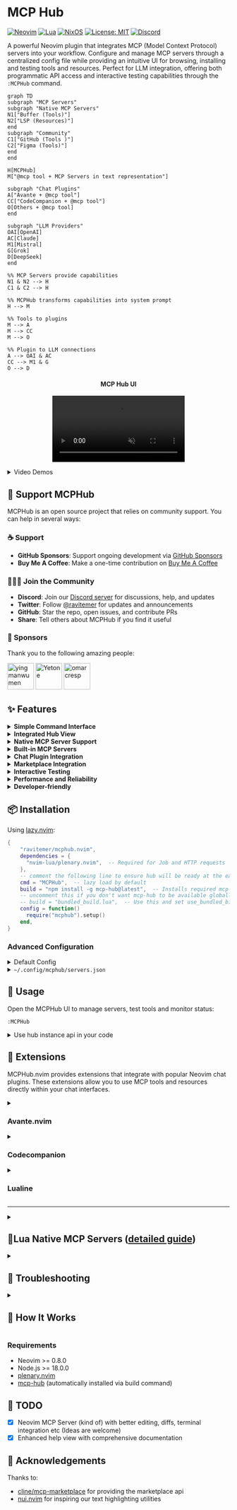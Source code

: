 # MCP Hub

[![Neovim](https://img.shields.io/badge/NeoVim-%2357A143.svg?&style=flat-square&logo=neovim&logoColor=white)](https://neovim.io)
[![Lua](https://img.shields.io/badge/Lua-2C2D72?style=flat-square&logo=lua&logoColor=white)](https://www.lua.org)
[![NixOS](https://img.shields.io/badge/NixOS-5277C3?style=flat-square&logo=nixos&logoColor=white)](https://nixos.org)
[![License: MIT](https://img.shields.io/badge/License-MIT-yellow.svg)](https://opensource.org/licenses/MIT)
[![Discord](https://img.shields.io/badge/Discord-Join-7289DA?style=flat-square&logo=discord&logoColor=white)](https://discord.gg/NTqfxXsNuN)

A powerful Neovim plugin that integrates MCP (Model Context Protocol) servers into your workflow. Configure and manage MCP servers through a centralized config file while providing an intuitive UI for browsing, installing and testing tools and resources. Perfect for LLM integration, offering both programmatic API access and interactive testing capabilities through the `:MCPHub` command.

```mermaid
graph TD
subgraph "MCP Servers"
subgraph "Native MCP Servers"
N1["Buffer (Tools)"]
N2["LSP (Resources)"]
end
subgraph "Community"
C1["GitHub (Tools )"]
C2["Figma (Tools)"]
end
end

H[MCPHub]
M["@mcp tool + MCP Servers in text representation"]

subgraph "Chat Plugins"
A["Avante + @mcp tool"]
CC["CodeCompanion + @mcp tool"]
O[Others + @mcp tool]
end

subgraph "LLM Providers"
OAI[OpenAI]
AC[Claude]
M1[Mistral]
G[Grok]
D[DeepSeek]
end

%% MCP Servers provide capabilities
N1 & N2 --> H
C1 & C2 --> H

%% MCPHub transforms capabilities into system prompt
H --> M

%% Tools to plugins
M --> A
M --> CC
M --> O

%% Plugin to LLM connections
A --> OAI & AC
CC --> M1 & G
O --> D
```

<div align="center">
<p>
<h4>MCP Hub UI</h4>
<video controls muted src="https://github.com/user-attachments/assets/22d14360-5994-455b-8789-4fffd2b598e2"></video>
</p>
</div>



<details>
<summary>Video Demos</summary>

<div align="center">
<p>
<h4>MCP Hub + <a href="https://github.com/yetone/avante.nvim">Avante</a> </h4>
<video controls muted src="https://github.com/user-attachments/assets/e33fb5c3-7dbd-40b2-bec5-471a465c7f4d"></video>
</p>
</div>
<div align="center">
<p>
<h4>Using <a href="https://github.com/olimorris/codecompanion.nvim">codecompanion</a></h4>
<video controls muted src="https://github.com/user-attachments/assets/cefce4bb-d07f-4423-8873-cf7d56656cd3"></video>
</p>
</div>
<div align="center">
<p>
<h4>🎉 Marketplace </h4>
<video controls muted src="https://github.com/user-attachments/assets/20a18abc-f2ba-436e-aab7-ea795f6e28d2"></video>
</p>
</div>

</details>

## :raised_hands: Support MCPHub

MCPHub is an open source project that relies on community support. You can help in several ways:

### :coffee: Support

- **GitHub Sponsors**: Support ongoing development via [GitHub Sponsors](https://github.com/sponsors/ravitemer)
- **Buy Me A Coffee**: Make a one-time contribution on [Buy Me A Coffee](https://www.buymeacoffee.com/ravitemer)

### :people_holding_hands: Join the Community

- **Discord**: Join our [Discord server](https://discord.gg/NTqfxXsNuN) for discussions, help, and updates
- **Twitter**: Follow [@ravitemer](https://x.com/ravitemer) for updates and announcements
- **GitHub**: Star the repo, open issues, and contribute PRs
- **Share**: Tell others about MCPHub if you find it useful

### :purple_heart: Sponsors

Thank you to the following amazing people:

<p align="center">

<a href="https://github.com/yingmanwumen"><img src="https://github.com/yingmanwumen.png" width="60px" alt="yingmanwumen" /></a>
<a href="https://github.com/yetone"><img src="https://github.com/yetone.png" width="60px" alt="Yetone" /></a>
<a href="https://github.com/omarcresp"><img src="https://github.com/omarcresp.png" width="60px" alt="omarcresp" /></a>

</p>

## ✨ Features

<details>
<summary> <strong>Simple Command Interface</strong> </summary>

- Single command `:MCPHub` to access all functionality

</details>

<details>
<summary><strong>Integrated Hub View</strong></summary>

- Dynamically enable/disable servers and tools to optimize token usage
- Start/stop servers with persistent state
- Enable/disable specific tools per server
- Configure custom instructions per server
- State persists across restarts
</details>

<details>
<summary><strong>Native MCP Server Support</strong></summary>

- Create Lua-based MCP servers directly in Neovim ([detailed guide](lua/mcphub/native/NATIVE_SERVER_LLM.md))
- Automatically create lua native MCP servers using LLMs with built-in templates
- Write once, use everywhere design
- Clean chained API for tools and resources
- Full URI-based resource system with templates
- Centralized lifecycle management
</details>

<details>
<summary><strong>Built-in MCP Servers</strong></summary>

- **Neovim Server**: Pre-configured with essential development tools
  - File operations (read, write, search, replace)
  - Command execution and terminal integration
  - LSP integration with diagnostics
  - Buffer and environment access
  - Can be disabled if not needed

- **MCPHub Server**: Provides LLM context for development
  - Plugin documentation and implementation details
  - Comprehensive guide for creating native MCP servers
  - Example schemas and templates
  - These resources help LLMs understand MCPHub's architecture
  - Enables LLMs to assist in building custom native servers
  - Makes the development process more intuitive
  - Can be disabled if not needed
</details>

<details>
<summary><strong>Chat Plugin Integration</strong></summary>

- Deep integration with popular Neovim chat plugins:
  - Avante.nvim: Full MCP tool support with auto-approval option
  - CodeCompanion.nvim: MCP resources as chat variables
  - Real-time variable updates when servers change
  - Automatic resource syncing across plugins
  - Example: LSP diagnostics as chat variables
</details>

<details>
<summary><strong>Marketplace Integration</strong></summary>

- Browse available MCP servers with details and stats
- Sort, filter by category, and search servers
- View server documentation and installation guides
- One-click installation via Avante/CodeCompanion
</details>
<details>
<summary><strong>Interactive Testing</strong></summary>

- Real-time tool testing interface
- Resource browsing and access
- Built-in documentation and help
</details>
<details>
<summary><strong>Performance and Reliability</strong></summary>

- Parallel startup for improved performance
- Automatic server lifecycle management
- Smart shutdown handling with configurable delay
</details>

<details>
<summary><strong>Developer-friendly</strong></summary>

- Both sync and async operations supported
- Clean client registration/cleanup
- Comprehensive API for tool and resource access
</details>

## 📦 Installation

Using [lazy.nvim](https://github.com/folke/lazy.nvim):

```lua
{
    "ravitemer/mcphub.nvim",
    dependencies = {
      "nvim-lua/plenary.nvim",  -- Required for Job and HTTP requests
    },
    -- comment the following line to ensure hub will be ready at the earliest
    cmd = "MCPHub",  -- lazy load by default
    build = "npm install -g mcp-hub@latest",  -- Installs required mcp-hub npm module
    -- uncomment this if you don't want mcp-hub to be available globally or can't use -g
    -- build = "bundled_build.lua",  -- Use this and set use_bundled_binary = true in opts  (see Advanced configuration)
    config = function()
      require("mcphub").setup()
    end,
}
```
### Advanced Configuration
<details>
<summary>Default Config</summary>

All options are optional with sensible defaults. Here's a complete example with all available options:

```lua
require("mcphub").setup({
    port = 37373,  -- Default port for MCP Hub
    config = vim.fn.expand("~/.config/mcphub/servers.json"),  -- Absolute path to config file location (will create if not exists)
    native_servers = {}, -- add your native servers here

    -- Extensions configuration
	extensions = {
		avante = {
			auto_approve_mcp_tool_calls = false, -- Auto approves mcp tool calls.
		},
		codecompanion = {
			-- Show the mcp tool result in the chat buffer
			-- NOTE:if the result is markdown with headers, content after the headers wont be sent by codecompanion
			show_result_in_chat = true,
			make_vars = true, -- make chat #variables from MCP server resources
		},
	},

    -- Default window settings
    ui = {
      window = {
        width = 0.8, -- 0-1 (ratio); "50%" (percentage); 50 (raw number)
        height = 0.8, -- 0-1 (ratio); "50%" (percentage); 50 (raw number)
        relative = "editor",
        zindex = 50,
        border = "rounded", -- "none", "single", "double", "rounded", "solid", "shadow"
      },
    },

    -- Event callbacks
    on_ready = function(hub)
      -- Called when hub is ready
    end,
    on_error = function(err)
      -- Called on errors
    end,

    --set this to true when using build = "bundled_build.lua"
    use_bundled_binary = false,  -- Uses bundled mcp-hub instead of global installation

    --WARN: Use the custom setup if you can't use `npm install -g mcp-hub` or cant have `build = "bundled_build.lua"`
    -- Custom Server command configuration 
    cmd = "node", -- The command to invoke the MCP Hub Server
    cmdArgs = {"/path/to/node_modules/mcp-hub/dist/cli.js"},    -- Additional arguments for the command

    -- Common command configurations (when not using bundled binary):
    -- 1. Global installation (default):
    --   cmd = "mcp-hub"
    --   cmdArgs = {}
    -- 2. Local npm package:
    --   cmd = "node"
    --   cmdArgs = {"/path/to/node_modules/mcp-hub/dist/cli.js"}
    -- 3. Custom binary:
    --   cmd = "/usr/local/bin/custom-mcp-hub"
    --   cmdArgs = {"--custom-flag"}

    -- Logging configuration
    log = {
      level = vim.log.levels.WARN,
      to_file = false,
      file_path = nil,
      prefix = "MCPHub"
    }
})
```
</details>

<details>
<summary><code>~/.config/mcphub/servers.json</code></summary>

MCPHub uses a JSON configuration file to define MCP servers. The default location is `~/.config/mcphub/servers.json`.

#### Example Configuration

```json
{
  "mcpServers": {
    "fetch": {
      "command": "uvx",
      "args": ["mcp-server-fetch"],
      "env": {
        "API_KEY": "",                 // Falls back to process.env.API_KEY
        "SERVER_URL": null,            // Falls back to process.env.SERVER_URL
        "DEBUG": "true"               // Direct value, no fallback
      }
    }
  }
}
```

#### Configuration Options

- `command`: The command to run the server
- `args`: Command arguments as array
- `disabled`: Optional boolean to disable server
- `disabled_tools`: Optional array of tool names to disable
- `env`: Optional environment variables. Special values:
  - `""` (empty string): Falls back to process.env.[VAR_NAME]
  - `null`: Falls back to process.env.[VAR_NAME]
  - Any other value is used as-is
- `custom_instructions`: Optional custom instructions for the server

#### Environment Variables

Using empty string ("") or null in the env field provides several benefits:
- Keep sensitive values like API keys out of version control
- Use environment variables for deployment-specific settings
- Override environment variables when needed
- Share server configurations safely with placeholder values

</details>


## 🚀 Usage

Open the MCPHub UI to manage servers, test tools and monitor status:

```vim
:MCPHub
```
<details>
<summary>Use hub instance api in your code</summary>

```lua
local hub = mcphub.get_hub_instance()

-- Call a tool (sync)
  local response, err = hub:call_tool("server-name", "tool-name", {
      param1 = "value1"
      }, {
      return_text = true -- Parse response to LLM-suitable text
      })

-- Call a tool (async)
  hub:call_tool("server-name", "tool-name", {
      param1 = "value1"
      }, {
      return_text = true,
      callback = function(response, err)
      -- Use response
      end
      })

-- Access resource (sync)
  local response, err = hub:access_resource("server-name", "resource://uri", {
      return_text = true
      })

-- Get prompt helpers for system prompts
local prompts = hub:get_prompts()
-- prompts.active_servers: Lists currently active servers
-- prompts.use_mcp_tool: Instructions for tool usage with example
-- prompts.access_mcp_resource: Instructions for resource access with example
```
</details>

## 🔌 Extensions

MCPHub.nvim provides extensions that integrate with popular Neovim chat plugins. These extensions allow you to use MCP tools and resources directly within your chat interfaces.

<details>
<summary>

### Avante.nvim

</summary>

Add MCP capabilities to Avante by including the MCP tool in your setup:

> Set `auto_approve_mcp_tool_calls = true` to automatically approve mcp tool requests. 

```lua
extensions = {
    avante = {
        auto_approve_mcp_tool_calls = true, -- Auto approves mcp tool calls.
    }
}
```

```lua
require("avante").setup({
    -- other config
    -- The system_prompt type supports both a string and a function that returns a string. Using a function here allows dynamically updating the prompt with mcphub
    system_prompt = function()
        local hub = require("mcphub").get_hub_instance()
        return hub:get_active_servers_prompt()
    end,
    -- The custom_tools type supports both a list and a function that returns a list. Using a function here prevents requiring mcphub before it's loaded
    custom_tools = function()
        return {
            require("mcphub.extensions.avante").mcp_tool(),
        }
    end,
})
```


⚠️ **Tool Conflicts**: [Disable any built-in Avante tools](https://github.com/yetone/avante.nvim#disable-tools) that might conflict with enabled MCP servers to prevent duplicate functionality or unexpected behavior.

If you are using the builtin Neovim server, you might have to disable the following tools in your avante config to avoid any conflicts.

```lua
disabled_tools = {
    "list_files",
    "search_files",
    "read_file",
    "create_file",
    "rename_file",
    "delete_file",
    "create_dir",
    "rename_dir",
    "delete_dir",
    "bash",
},
```
</details>

<details>
<summary>

### Codecompanion

</summary>

Add MCP capabilities to CodeCompanion.

> Set `vim.g.codecompanion_auto_tool_mode = true` or use `gta` in the chat to automatically approve tool requests.

> Set `make_vars = true` to show resources as #variables in the chat buffer

* Whenever the servers are updated, the variables will also be updated in realtime
![image](https://github.com/user-attachments/assets/fb04393c-a9da-4704-884b-2810ff69f59a)

* E.g LSP current file diagnostics
![image](https://github.com/user-attachments/assets/8aeaa5f6-f48a-46fd-b761-4f4e34aeb262)


> Set `show_result_in_chat = true` to view the mcp tool call result in the chat buffer. Note that, If the tool call return markdown with headers, the content after the headers wont be sent
```lua
extensions = {
    codecompanion = {
        -- Show the mcp tool result in the chat buffer
        -- NOTE:if the result is markdown with headers, content after the headers wont be sent by codecompanion
        show_result_in_chat = true,
        make_vars = true, -- make chat #variables from MCP server resources
    },
}
```

```lua
require("codecompanion").setup({
    strategies = {
        chat = {
            tools = {
                ["mcp"] = {
                    -- calling it in a function would prevent mcphub from being loaded before it's needed
                    callback = function() return require("mcphub.extensions.codecompanion") end,
                    description = "Call tools and resources from the MCP Servers",
                    opts = {
                        requires_approval = true,
                    }
                }
            }
        }
    }
})

```
</details>


<details>
<summary>

### Lualine

</summary>

```lua
require('lualine').setup {
    sections = {
        lualine_x = {
            {require('mcphub.extensions.lualine')},
        },
    },
}
```

When connecting show warning state.

![image](https://github.com/user-attachments/assets/f67802fe-6b0c-48a5-9275-bff9f830ce29)

When idle shows total number of connected servers.

![image](https://github.com/user-attachments/assets/f90f7cc4-ff34-4481-9732-a0331a26502b)

When a tool or resources is being called, shows spinner. 

![image](https://github.com/user-attachments/assets/f6bdeeec-48f7-48de-89a5-22236a52843f)

</details>


---

<details>
<summary>

## 🎉Lua Native MCP Servers ([detailed guide](lua/mcphub/native/NATIVE_SERVER_LLM.md))
</summary>

### Why Use Native MCP Servers?

### The Challenge

Many Neovim chat plugins like Avante and CodeCompanion already provide ways to add custom tools:

```lua
-- Avante's custom tools
require("avante").setup({
    custom_tools = {
        get_weather = {
            name,
            description,
            param,
            returns,
            func
        }
    }
})
-- CodeCompanion's tools 
require("codecompanion").setup({
    chat = {
        tools = {
            get_weather = {
                 name,
                 description,
                 cmds,
                 schema,
                 output,
            }
        }
    }
})

```

This leads to several limitations:

| Feature | Regular tools | MCPHub Native Servers |
|---------|-------------------------|----------------------|
| Implementation | Needs reimplementing for each plugin | Write once, works everywhere |
| Api | Needs plugin specific docs | Intuitive chained api `res:text():image():send()` |
| Instructions | Can't have long `schema.description` | Tools,Resources converted to system prompt, instructions in one place |
| Resources Support | No built-in resource handling | Full URI-based resource system |
| Response Types | No standard types | MCP standard types (text, images, blobs) |
| State Management | Per-plugin implementation | Centralized lifecycle management |
| Plugin Updates | May break tool implementations | Tools isolated from plugin changes |

### MCPHub Solution
MCPHub solves these problems by providing a standardized protocol (MCP) and a central hub for tools and resources:

**MCPHub Native MCP Server**

<details><summary> <strong> Option 1 (Static):</strong> add server schema table upfront in <code>config.native_servers</code></strong></summary>

```lua
-- Complete server definition with tool, resource, and template
native_servers = { 
 weather = {
    name = "weather",
    capabilities = {
        tools = {
            {
                name = "get_weather",
                description = "Get current weather information for a city",
                inputSchema = {
                    type = "object",
                    properties = {
                        city = {
                            type = "string",
                            description = "City name to get weather for",
                        }
                    },
                },
                handler = function(req, res)
                    res:text("Weather in " .. req.params.city .. ": ☀️ Sunny, 22°C"):send()
                end
            }
        },
        resources = {
            {
                name = "current",
                uri = "weather://current/london",
                description = "Get current weather data for London",
                handler = function(req, res)
                    res:text("London: ☀️ Sunny, 22°C, Humidity: 65%"):send()
                end
            }
        },
        resourceTemplates = {
            {
                name = "city_weather",
                uriTemplate = "weather://forecast/{city}",
                description = "Get weather forecast for any city",
                handler = function(req, res)
                    res:text(req.params.city .. " 5-day forecast:\n" ..
                           "Mon: ☀️ 22°C\n" ..
                           "Tue: ⛅ 20°C\n" ..
                           "Wed: 🌧️ 18°C"):send()
                end
            }
        }
    }
  }
}
```
</details>

<details>
<summary> <strong> Option 2 (Dynamic) : Use<code>mcphub.add_*</code> api to build incrementally</strong></summary>

```lua
local mcphub = require("mcphub")

-- Start by adding a tool. It iwll create the server if it is not already present.
mcphub.add_tool("weather", {
    name = "get_weather",
    description = "Get current weather for a city",
    inputSchema = {
        type = "object",
        properties = {
            city = {
                type = "string",
                description = "City name",
                examples = ["London", "New York"],
            },
        },
    },
    handler = function(req, res)
        -- Simulate weather API call
        local weather_data = {
            London = { temp = 22, condition = "☀️" },
            ["New York"] = { temp = 25, condition = "⛅" },
        }
        local city_data = weather_data[req.params.city]
        
        if city_data then
            res:text(string.format(
                "Weather in %s: %s %d°C",
                req.params.city,
                city_data.condition,
                city_data.temp
            )):send()
        else
            res:error("City not found")
        end
    end,
})

-- Add a static resource for London weather
mcphub.add_resource("weather", {
    name = "london_weather",
    uri = "weather://current/london",
    description = "Current London weather",
    handler = function(req, res)
        res:text("London: ☀️ 22°C"):send()
    end,
})

-- Add a template for any city
mcphub.add_resource_template("weather", {
    name = "city_weather",
    uriTemplate = "weather://current/{city}",
    description = "Get weather for any city",
    handler = function(req, res)
        if req.params.city == "London" then
            return res:text("London: ☀️ 22°C"):send()
        else
            return res:text(req.params.city .. ": ⛅ 20°C"):send()
        end
    end,
})
```

</details>

Preview:

![image](https://github.com/user-attachments/assets/4d5e12c7-ad21-4847-bdf9-252b5ac3305f)
![image](https://github.com/user-attachments/assets/26b4a8e0-f5c9-4032-8fb9-ffe32240e82b)

> Please read [Native README.md](https://github.com/ravitemer/mcphub.nvim/blob/native-servers/lua/mcphub/native/README.md) (beta) for more information.

MCPHub acts as a central hub that:
1. **Collects Tools & Resources**: Gathers capabilities from both native and community servers
2. **Standardizes Access**: Provides a single interface via `@mcp` tool
3. **Manages State**: Handles server lifecycles and capability registration
4. **Formats Prompts**: Transforms complex tool definitions into LLM-friendly formats


#### Key Benefits

1. **Write Once, Use Everywhere**
   - Implement tools once as native servers
   - Works with any chat plugin that supports MCPHub
   - Chat plugins focus on their unique features

2. **No Limitations**

All tools, resources, and templates from the server above are converted into a clean, LLM-friendly system prompt:

```txt
## weather

### Available Tools
- get_weather: Get current weather information for a city
    Input Schema:
    {
        type: "object",
        properties: {
            city: {
                type: "string",
                description: "City name to get weather for",
                examples: ["London", "Tokyo"]
            }
        }
    }

### Available Resources
- weather://current/london: Get current weather data for London

### Resource Templates
- weather://forecast/{city}: Get weather forecast for any city
```

3. **Rich Resource Capabilities**
   - Static resources with URIs (like weather://current/london)
   - Dynamic resource templates (like weather://forecast/{city})
   - Resource embedding in tool responses
   - Consistent URI patterns across servers
4. **Separation of Concerns**
   - Tool providers focus on implementations
   - Chat plugins focus on LLM integration
   - MCPHub handles communication and standardization

5. **Easy Integration**
   - Chat plugins need only implement MCPHub support
   - Get access to all MCP servers automatically
   - Standardized tool and resource interfaces

6. **Community Ecosystem**
   - Share implementations across plugins
   - Reduce duplication of effort
   - Common platform for tool development

</details>


<details>
<summary>

## 🔨 Troubleshooting

</summary>

1. **Environment Requirements**

   - Ensure these are installed as they're required by most MCP servers:
     ```bash
     node --version    # Should be >= 18.0.0
     python --version  # Should be installed
     uvx --version    # Should be installed
     ```
   - Most server commands use `npx` or `uvx` - verify these work in your terminal

2. **Port Issues**

   - If you get `EADDRINUSE` error, kill the existing process:
     ```bash
     lsof -i :[port]  # Find process ID
     kill [pid]       # Kill the process
     ```

3. **Configuration File**

   - Ensure config path is absolute
   - Verify file contains valid JSON with `mcpServers` key
   - Check server-specific configuration requirements
   - Validate server command and args are correct for your system

4. **MCP Server Issues**

   - Validate server configurations using either:
     - [MCP Inspector](https://github.com/modelcontextprotocol/inspector): GUI tool for verifying server operation
     - [mcp-cli](https://github.com/wong2/mcp-cli): Command-line tool for testing servers with config files
   - Check server logs in MCPHub UI (Logs view)
   - Test tools and resources individually to isolate issues

5. **Need Help?**
   - First try testing it with [minimal.lua](https://gist.github.com/ravitemer/c85d69542bdfd1a45c6a9849301e4388) 
   - Feel free to open an [Issue](https://github.com/ravitemer/mcphub.nvim/issues) for bugs or doubts
   - Create a [Discussion](https://github.com/ravitemer/mcphub.nvim/discussions) for questions, showcase, or feature requests

 Note: You can also access the Express server directly at http://localhost:[port]/api
   </details>

<details>
<summary>

## 🔄 How It Works

</summary>

MCPHub.nvim uses an Express server to manage MCP servers and handle client requests:

1. When `setup()` is called:

   - Checks for mcp-hub command installation
   - Verifies version compatibility
   - Starts mcp-hub with provided port and config file
   - Creates Express server at localhost:[port]

2. After successful setup:

   - Calls on_ready callback with hub instance
   - Hub instance provides REST API interface
   - UI updates in real-time via `:MCPHub` command

3. Express Server Features:

   - Manages MCP server configurations
   - Handles tool execution requests
   - Provides resource access
   - Multi-client support
   - Automatic cleanup

4. When Neovim instances close:
   - Unregister as clients
   - Last client triggers shutdown timer
   - Timer cancels if new client connects

This architecture ensures:

- Consistent server management
- Real-time status monitoring
- Efficient resource usage
- Clean process handling
- Multiple client support

### Architecture Flows

##### Server Lifecycle

```mermaid
sequenceDiagram
    participant N1 as First Neovim
    participant N2 as Other Neovims
    participant S as MCP Hub Server

    Note over N1,S: First Client Connection
    N1->>S: Check if Running
    activate S
    S-->>N1: Not Running
    N1->>S: start_hub()
    Note over S: Server Start
    S-->>N1: Ready Signal
    N1->>S: Register Client
    S-->>N1: Registration OK

    Note over N2,S: Other Clients
    N2->>S: Check if Running
    S-->>N2: Running
    N2->>S: Register Client
    S-->>N2: Registration OK

    Note over N1,S: Server stays active

    Note over N2,S: Client Disconnection
    N2->>S: Unregister Client
    S-->>N2: OK
    Note over S: Keep Running

    Note over N1,S: Last Client Exit
    N1->>S: Unregister Client
    S-->>N1: OK
    Note over S: Grace Period
    Note over S: Auto Shutdown
    deactivate S
```

##### Request flow

```mermaid
sequenceDiagram
    participant N as Neovim
    participant P as Plugin
    participant S as MCP Hub Server
    N->>P: start_hub()
    P->>S: Health Check
    alt Server Not Running
        P->>S: Start Server
        S-->>P: Ready Signal
    end
    P->>S: Register Client
    S-->>P: Registration OK
    N->>P: :MCPHub
    P->>S: Get Status
    S-->>P: Server Status
    P->>N: Display UI
```

##### Cleanup flow

```mermaid
flowchart LR
    A[VimLeavePre] -->|Trigger| B[Stop Hub]
    B -->|If Ready| C[Unregister Client]
    C -->|Last Client| D[Server Auto-shutdown]
    C -->|Other Clients| E[Server Continues]
    B --> F[Clear State]
    F --> G[Ready = false]
    F --> H[Owner = false]
```

##### API Flow

```mermaid
sequenceDiagram
    participant C as Chat Plugin
    participant H as Hub Instance
    participant S as MCP Server
    C->>H: call_tool()
    H->>H: Check Ready
    alt Not Ready
        H-->>C: Error: Not Ready
    end
    H->>S: POST /tools
    S-->>H: Tool Result
    H-->>C: Return Result
    Note over C,S: Similar flow for resources

    C->>H: access_resource()
    H->>H: Check Ready
    H->>S: POST /resources
    S-->>H: Resource Data
    H-->>C: Return Data
```
</details>

### Requirements

- Neovim >= 0.8.0
- Node.js >= 18.0.0
- [plenary.nvim](https://github.com/nvim-lua/plenary.nvim)
- [mcp-hub](https://github.com/ravitemer/mcp-hub) (automatically installed via build command)

## 🚧 TODO

- [x] Neovim MCP Server (kind of) with better editing, diffs, terminal integration etc (Ideas are welcome)
- [x] Enhanced help view with comprehensive documentation

## 👏 Acknowledgements

Thanks to:

- [cline/mcp-marketplace](https://github.com/cline/mcp-marketplace) for providing the marketplace api
- [nui.nvim](https://github.com/MunifTanjim/nui.nvim) for inspiring our text highlighting utilities
